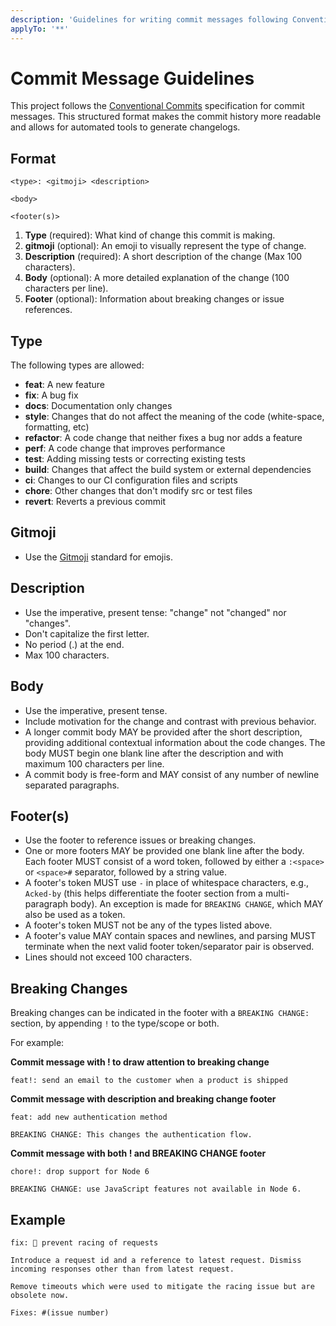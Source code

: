```yaml
---
description: 'Guidelines for writing commit messages following Conventional Commits specification'
applyTo: '**'
---
```


# Commit Message Guidelines

This project follows the [Conventional Commits](https://www.conventionalcommits.org/) specification for commit messages. This structured format makes the commit history more readable and allows for automated tools to generate changelogs.

## Format

```
<type>: <gitmoji> <description>

<body>

<footer(s)>
```

1. **Type** (required): What kind of change this commit is making.
2. **gitmoji** (optional): An emoji to visually represent the type of change.
3. **Description** (required): A short description of the change (Max 100 characters).
4. **Body** (optional): A more detailed explanation of the change (100 characters per line).
5. **Footer** (optional): Information about breaking changes or issue references.

## Type

The following types are allowed:

- **feat**: A new feature
- **fix**: A bug fix
- **docs**: Documentation only changes
- **style**: Changes that do not affect the meaning of the code (white-space, formatting, etc)
- **refactor**: A code change that neither fixes a bug nor adds a feature
- **perf**: A code change that improves performance
- **test**: Adding missing tests or correcting existing tests
- **build**: Changes that affect the build system or external dependencies
- **ci**: Changes to our CI configuration files and scripts
- **chore**: Other changes that don't modify src or test files
- **revert**: Reverts a previous commit

## Gitmoji

- Use the [Gitmoji](https://gitmoji.dev/) standard for emojis.

## Description

- Use the imperative, present tense: "change" not "changed" nor "changes".
- Don't capitalize the first letter.
- No period (.) at the end.
- Max 100 characters.

## Body

- Use the imperative, present tense.
- Include motivation for the change and contrast with previous behavior.
- A longer commit body MAY be provided after the short description, providing additional contextual information about the code changes. The body MUST begin one blank line after the description and with maximum 100 characters per line.
- A commit body is free-form and MAY consist of any number of newline separated paragraphs.

## Footer(s)

- Use the footer to reference issues or breaking changes.
- One or more footers MAY be provided one blank line after the body. Each footer MUST consist of a word token, followed by either a `:<space>` or `<space>#` separator, followed by a string value.
- A footer's token MUST use `-` in place of whitespace characters, e.g., `Acked-by` (this helps differentiate the footer section from a multi-paragraph body). An exception is made for `BREAKING CHANGE`, which MAY also be used as a token.
- A footer's token MUST not be any of the types listed above.
- A footer's value MAY contain spaces and newlines, and parsing MUST terminate when the next valid footer token/separator pair is observed.
- Lines should not exceed 100 characters.

## Breaking Changes

Breaking changes can be indicated in the footer with a `BREAKING CHANGE:` section, by appending `!` to the type/scope or both.

For example:

**Commit message with ! to draw attention to breaking change**

```
feat!: send an email to the customer when a product is shipped
```

**Commit message with description and breaking change footer**

```
feat: add new authentication method

BREAKING CHANGE: This changes the authentication flow.
```

**Commit message with both ! and BREAKING CHANGE footer**

```
chore!: drop support for Node 6

BREAKING CHANGE: use JavaScript features not available in Node 6.
```

## Example

```
fix: 🐛 prevent racing of requests

Introduce a request id and a reference to latest request. Dismiss
incoming responses other than from latest request.

Remove timeouts which were used to mitigate the racing issue but are
obsolete now.

Fixes: #(issue number)
```
